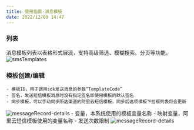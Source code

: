 ```yaml
---
title: 使用指南-消息模板
date: 2022/12/09 14:47
---
```


### 列表
消息模板列表以表格形式展现，支持高级筛选、模糊搜索、分页等功能。
![smsTemplates](\stack\mc\smsTemplates.png)

### 模板创建/编辑

    - 模板ID，用于调用sdk发送消息的参数“TemplateCode”
    - 签名，发送短信模板消息时没有指定签名即使用模板的默认签名
    - 同步模板，可以手动同步所选渠道的阿里云短信模板，同步后选项模板下拉框列表将会更新

![messageRecord-details](\stack\mc\smsTemplate-edit.png)
    - 变量，本系统使用的模板变量名称
    - 映射变量，阿里云短信模板使用的变量名称
    - 发送次数限制
![messageRecord-details](\stack\mc\smsTemplate-edit2.png)